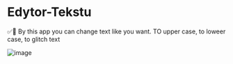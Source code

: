 # Edytor-Tekstu
✅📝 By this app you can change text like you want. TO upper case, to loweer case, to glitch text

![image](https://github.com/Hankering1716/Edytor-Kodu/assets/116718014/e47caf01-6a55-4a46-b6da-2dc21fedaa05)

